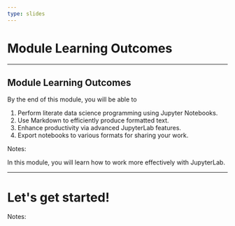```yaml
---
type: slides
---
```


# Module Learning Outcomes

---

## Module Learning Outcomes

By the end of this module, you will be able to

1. Perform literate data science programming using Jupyter Notebooks.
2. Use Markdown to efficiently produce formatted text.
3. Enhance productivity via advanced JupyterLab features.
4. Export notebooks to various formats for sharing your work.

Notes:

In this module, you will learn how to work more effectively with JupyterLab.

---

# Let's get started!

Notes:

<br>
